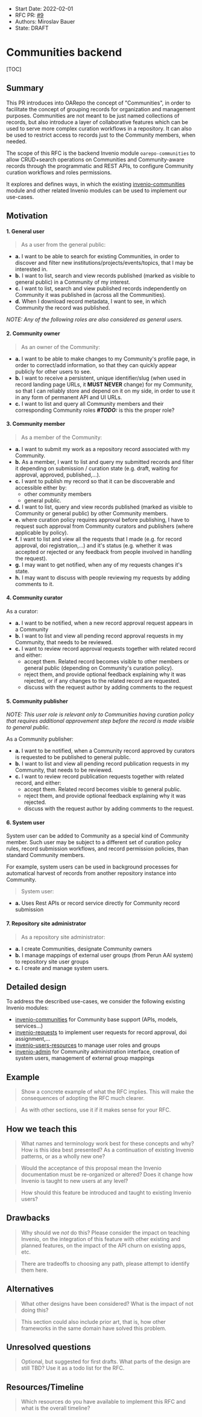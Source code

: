 - Start Date: 2022-02-01
- RFC PR: [#9](https://github.com/oarepo/rfcs/pull/9)
- Authors: Miroslav Bauer
- State: DRAFT


# Communities backend

[TOC]

## Summary

This PR introduces into OARepo the concept of "Communities", in order to facilitate the concept of grouping records for organization and management purposes. Communities are not meant to be just named collections of records, but also introduce a layer of collaborative features which can be used to serve more complex curation workflows in a repository. It can also be used to restrict access to records just to the Community members, when needed.

The scope of this RFC is the backend Invenio module `oarepo-communities` to allow CRUD+search operations on Communities and Community-aware records through the programmatic and REST APIs, to configure Community curation workflows and roles permissions.

It explores and defines ways, in which the existing [invenio-communities](https://github.com/inveniosoftware/invenio-communities) module and other related Invenio modules can be used to implement our use-cases.

## Motivation

#### 1. General user

> As a user from the general public:

- **a.** I want to be able to search for existing Communities, in order to discover and filter new institutions/projects/events/topics, that I may be interested in.
- **b.** I want to list, search and view records published (marked as visible to general public) in a Community of my interest.
- **c.** I want to list, search and view published records independently on Community it was published in (across all the Communities).
- **d.** When I download record metadata, I want to see, in which Community the record was published.

_NOTE: Any of the following roles are also considered as general users._

#### 2. Community owner

> As an owner of the Community:

- **a.** I want to be able to make changes to my Community's profile page, in order to correct/add information, so that they can quickly appear publicly for other users to see.
- **b.** I want to receive a persistent, unique identifier/slug (when used in record landing page URLs, it **MUST NEVER** change) for my Community, so that I can reliably store and depend on it on my side, in order to use it in any form of permanent API and UI URLs.
- **c.** I want to list and query all Community members and their corresponding Community roles **_#TODO:_** is this the proper role?

#### 3. Community member

> As a member of the Community:

- **a.** I want to submit my work as a repository record associated with my Community.
- **b.** As a member, I want to list and query my submitted records and filter it depending on submission / curation state (e.g. draft, waiting for approval, approved, published,...).
- **c.** I want to publish my record so that it can be discoverable and accessible either by:
  - other community members
  - general public.
- **d.** I want to list, query and view records published (marked as visible to Community or general public) by other Community members.
- **e.** where curation policy requires approval before publishing, I have to request such approval from Community curators and publishers (where applicable by policy).
- **f.** I want to list and view all the requests that I made (e.g. for record approval, doi registration,...) and it's status (e.g. whether it was accepted or rejected or any feedback from people involved in handling the request).
- **g.** I may want to get notified, when any of my requests changes it's state.
- **h.** I may want to discuss with people reviewing my requests by adding comments to it.

#### 4. Community curator

As a curator:

- **a.** I want to be notified, when a new record approval request appears in a Community
- **b.** I want to list and view all pending record approval requests in my Community, that needs to be reviewed.
- **c.** I want to review record approval requests together with related record and either:
  - accept them. Related record becomes visible to other members or general public (depending on Community's curation policy).
  - reject them, and provide optional feedback explaining why it was rejected, or if any changes to the related record are requested.
  - discuss with the request author by adding comments to the request

#### 5. Community publisher
_NOTE: This user role is relevant only to Communities having curation policy that requires additional approvement step before the record is made visible to general public._

As a Community publisher:

- **a.** I want to be notified, when a Community record approved by curators is requested to be published to general public.
- **b.** I want to list and view all pending record publication requests in my Community, that needs to be reviewed.
- **c.** I want to review record publication requests together with related record, and either:
  - accept them. Related record becomes visible to general public.
  - reject them, and provide optional feedback explaining why it was rejected.
  - discuss with the request author by adding comments to the request.

#### 6. System user

System user can be added to Community as a special kind of Community member. Such user may be subject to a different set of curation policy rules, record submission workflows, and record permission policies, than standard Community members.

For example, system users can be used in background processes for automatical harvest of records from another repository instance into Community.

> System user:

- **a.** Uses Rest APIs or record service directly for Community record submission

#### 7. Repository site administrator

> As a repository site administrator:

- **a.** I create Communities, designate Community owners
- **b.** I manage mappings of external user groups (from Perun AAI system) to repository site user groups
- **c.** I create and manage system users.

## Detailed design

To address the described use-cases, we consider the following existing Invenio modules:

- [invenio-communities](https://github.com/inveniosoftware/invenio-communities) for Community base support (APIs, models, services...)
- [invenio-requests](https://github.com/inveniosoftware/invenio-requests) to implement user requests for record approval, doi assignment,...
- [invenio-users-resources](https://github.com/inveniosoftware/invenio-users-resources) to manage user roles and groups
- [invenio-admin](https://github.com/inveniosoftware/invenio-admin) for Community administration interface, creation of system users, management of external group mappings

## Example

> Show a concrete example of what the RFC implies. This will make the consequences of adopting the RFC much clearer.

> As with other sections, use it if it makes sense for your RFC.

## How we teach this

> What names and terminology work best for these concepts and why? How is this idea best presented? As a continuation of existing Invenio patterns, or as a wholly new one?

> Would the acceptance of this proposal mean the Invenio documentation must be re-organized or altered? Does it change how Invenio is taught to new users at any level?

> How should this feature be introduced and taught to existing Invenio users?

## Drawbacks

> Why should we *not* do this? Please consider the impact on teaching Invenio, on the integration of this feature with other existing and planned features, on the impact of the API churn on existing apps, etc.

> There are tradeoffs to choosing any path, please attempt to identify them here.

## Alternatives

> What other designs have been considered? What is the impact of not doing this?

> This section could also include prior art, that is, how other frameworks in the same domain have solved this problem.

## Unresolved questions

> Optional, but suggested for first drafts. What parts of the design are still TBD? Use it as a todo list for the RFC.

## Resources/Timeline

> Which resources do you have available to implement this RFC and what is the overall timeline?
